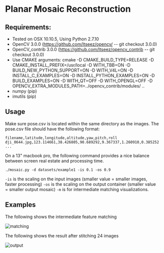 # Planar Mosaic Reconstruction

## Requirements:
* Tested on OSX 10.10.5, Using Python 2.7.10
* OpenCV 3.0.0 (https://github.com/Itseez/opencv/ -- git checkout 3.0.0)
* OpenCV_contrib 3.0.0 (https://github.com/Itseez/opencv_contrib -- git checkout 3.0.0)
* Use CMAKE arguments: cmake -D CMAKE_BUILD_TYPE=RELEASE -D CMAKE_INSTALL_PREFIX=/usr/local -D WITH_TBB=ON -D BUILD_NEW_PYTHON_SUPPORT=ON -D WITH_V4L=ON -D INSTALL_C_EXAMPLES=ON -D INSTALL_PYTHON_EXAMPLES=ON -D BUILD_EXAMPLES=ON -D WITH_QT=OFF -D WITH_OPENGL=OFF -D OPENCV_EXTRA_MODULES_PATH=../opencv_contrib/modules/ ..
* numpy (pip)
* imutils (pip)

## Usage

Make sure pose.csv is located within the same directory as the images. The pose.csv file should have the following format:

```
filename,latitude,longitude,altitude,yaw,pitch,roll
dji_0644.jpg,­123.114661,38.426805,90.689292,9.367337,1.260910,0.385252
...
```

On a 13" macbook pro, the following command provides a nice balance between screen real estate and processing time.

```
./mosaic.py -d datasets/example1 -is 0.1 -os 0.9
```

``-is`` is the scaling on the input images (smaller value = smaller images, faster processing)
``-os`` is the scaling on the output container (smaller value = smaller output mosaic)
``-m`` is for intermediate matching visualizations.

## Examples

The following shows the intermediate feature matching

![matching](docs/sift_features_and_matching.jpg)

The following shows the result after stitching 24 images

![output](docs/final_output.jpg)
